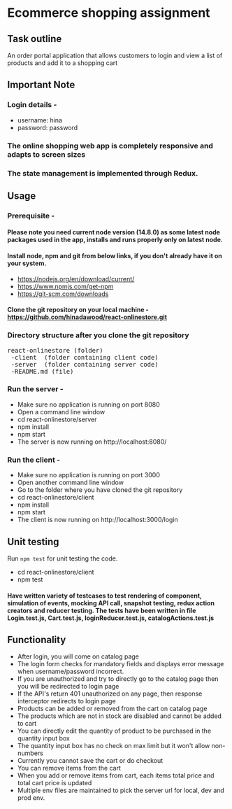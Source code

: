 # Ecommerce shopping assignment #

## Task outline ##
An order portal application that allows customers to login and view a list of products and add it to a shopping cart

## Important Note ##
### Login details -
- username: hina
- password: password
### The online shopping web app is completely responsive and adapts to screen sizes

### The state management is implemented through Redux.


## Usage
### Prerequisite - 

#### Please note you need current node version (14.8.0) as some latest node packages used in the app, installs and runs properly only on latest node.

#### Install node, npm and git from below links, if you don't already have it on your system.
- https://nodejs.org/en/download/current/
- https://www.npmjs.com/get-npm
- https://git-scm.com/downloads

#### Clone the git repository on your local machine - https://github.com/hinadawood/react-onlinestore.git

### Directory structure after you clone the git repository
<pre>
react-onlinestore (folder)
 -client  (folder containing client code)
 -server  (folder containing server code)
 -README.md (file)
</pre>
  
### Run the server -
- Make sure no application is running on port 8080
- Open a command line window
- cd react-onlinestore/server
- npm install
- npm start
- The server is now running on http://localhost:8080/

### Run the client -
- Make sure no application is running on port 3000
- Open another command line window
- Go to the folder where you have cloned the git repository
- cd react-onlinestore/client
- npm install
- npm start
- The client is now running on http://localhost:3000/login


## Unit testing
Run `npm test` for unit testing the code.
- cd react-onlinestore/client
- npm test
#### Have written variety of testcases to test rendering of component, simulation of events, mocking API call, snapshot testing, redux action creators and reducer testing. The tests have been written in file Login.test.js, Cart.test.js, loginReducer.test.js, catalogActions.test.js


## Functionality
- After login, you will come on catalog page
- The login form checks for mandatory fields and displays error message when username/password incorrect.
- If you are unauthorized and try to directly go to the catalog page then you will be redirected to login page
- If the API's return 401 unauthorized on any page, then response interceptor redirects to login page
- Products can be added or removed from the cart on catalog page
- The products which are not in stock are disabled and cannot be added to cart
- You can directly edit the quantity of product to be purchased in the quantity input box
- The quantity input box has no check on max limit but it won't allow non-numbers
- Currently you cannot save the cart or do checkout
- You can remove items from the cart
- When you add or remove items from cart, each items total price and total cart price is updated
- Multiple env files are maintained to pick the server url for local, dev and prod env.



